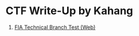 # CTF Write-Up by Kahang
1. [FIA Technical Branch Test (Web)](https://github.com/kahang3000/CTF-WriteUp/tree/main/FIA%20Technical%20Branch%20Test%20(Web))
